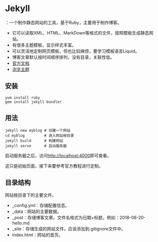 # Jekyll

：一个制作静态网站的工具，基于Ruby，主要用于制作博客。
- 它可以读取XML、HTML、MarkDown等格式的文件，按照模板生成静态网站。
- 有很多主题模板，显示样式丰富。
- 可以灵活地定制网页模板，但也比较麻烦，要学习模板语言Liquid。
- 博客文章默认按时间顺序排列，没有目录，关联性低。
- [官方文档](https://jekyllrb.com/docs/)
- [浏览主题](http://jekyllthemes.org/)

## 安装

```shell
yum install ruby
gem install jekyll bundler
```

## 用法

```shell
jekyll new myblog # 创建一个网站
cd myblog         # 进入网站根目录
jekyll build      # 构建网站
jekyll serve      # 启动服务器
```

启动服务器之后，访问<http://localhost:4000>即可查看。

这只是初始页面，接下来要参考官方教程进行定制。

## 目录结构

网站根目录下的主要文件。
- _config.yml：存储配置信息。
- _data：网站的主要数据。
- _post：存储博客文章。文件名格式为日期+标题，例如：2018-08-20-hello.md
- _site：存储生成的网站文件。应该添加到.gitignore文件中。
- index.html：网站的首页。
